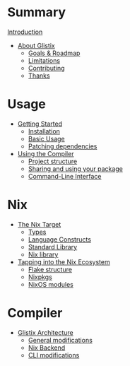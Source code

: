 # Summary

[Introduction](README.md)

- [About Glistix](./about/README.md)
    - [Goals & Roadmap](./about/goals-roadmap.md)
    - [Limitations](./about/limitations.md)
    - [Contributing]()
    - [Thanks](./about/thanks.md)

# Usage

- [Getting Started](./getting-started/README.md)
    - [Installation](./getting-started/installation.md)
    - [Basic Usage]()
    - [Patching dependencies]()
- [Using the Compiler](./using-compiler/README.md)
    - [Project structure](./using-compiler/project-structure.md)
    - [Sharing and using your package](./using-compiler/sharing-package.md)
    - [Command-Line Interface](./using-compiler/command-line-interface.md)

# Nix

- [The Nix Target](./nix/target/README.md)
    - [Types](./nix/target/types.md)
    - [Language Constructs]()
    - [Standard Library]()
    - [Nix library]()
- [Tapping into the Nix Ecosystem]()
    - [Flake structure]()
    - [Nixpkgs]()
    - [NixOS modules]()

# Compiler

- [Glistix Architecture](./compiler/architecture/README.md)
    - [General modifications](./compiler/architecture/general-modifications.md)
    - [Nix Backend](./compiler/architecture/nix-backend.md)
    - [CLI modifications]()
